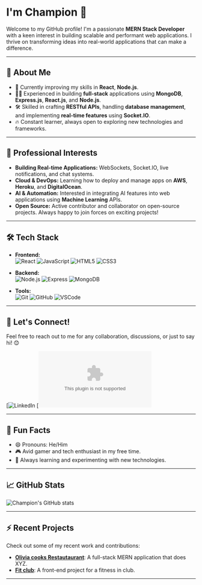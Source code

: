 # I'm Champion 👋

Welcome to my GitHub profile! I'm a passionate **MERN Stack Developer** with a keen interest in building scalable and performant web applications. I thrive on transforming ideas into real-world applications that can make a difference.

---

## 🚀 About Me

- 🌱 Currently improving my skills in **React**, **Node.js**.
- 👨‍💻 Experienced in building **full-stack** applications using **MongoDB**, **Express.js**, **React.js**, and **Node.js**.
- 🛠 Skilled in crafting **RESTful APIs**, handling **database management**, and implementing **real-time features** using **Socket.IO**.
- 🔥 Constant learner, always open to exploring new technologies and frameworks.

---

## 💼 Professional Interests

- **Building Real-time Applications:** WebSockets, Socket.IO, live notifications, and chat systems.
- **Cloud & DevOps:** Learning how to deploy and manage apps on **AWS**, **Heroku**, and **DigitalOcean**.
- **AI & Automation:** Interested in integrating AI features into web applications using **Machine Learning** APIs.
- **Open Source:** Active contributor and collaborator on open-source projects. Always happy to join forces on exciting projects!

---

## 🛠️ Tech Stack

- **Frontend:**  
  ![React](https://img.shields.io/badge/React-20232A?style=for-the-badge&logo=react&logoColor=61DAFB)
  ![JavaScript](https://img.shields.io/badge/JavaScript-323330?style=for-the-badge&logo=javascript&logoColor=F7DF1E)
  ![HTML5](https://img.shields.io/badge/HTML5-E34F26?style=for-the-badge&logo=html5&logoColor=white)
  ![CSS3](https://img.shields.io/badge/CSS3-1572B6?style=for-the-badge&logo=css3&logoColor=white)

- **Backend:**  
  ![Node.js](https://img.shields.io/badge/Node.js-339933?style=for-the-badge&logo=nodedotjs&logoColor=white)
  ![Express](https://img.shields.io/badge/Express.js-404D59?style=for-the-badge)
  ![MongoDB](https://img.shields.io/badge/MongoDB-4EA94B?style=for-the-badge&logo=mongodb&logoColor=white)

- **Tools:**  
  ![Git](https://img.shields.io/badge/Git-F05032?style=for-the-badge&logo=git&logoColor=white)
  ![GitHub](https://img.shields.io/badge/GitHub-181717?style=for-the-badge&logo=github&logoColor=white)
  ![VSCode](https://img.shields.io/badge/VS%20Code-007ACC?style=for-the-badge&logo=visual-studio-code&logoColor=white)

---

## 💬 Let's Connect!

Feel free to reach out to me for any collaboration, discussions, or just to say hi! 😊

[![LinkedIn](https://www.linkedin.com/in/mian-ahmad-764882262/)
[![Gmail](ahmadsharif965@gmail.com)

---

## 👀 Fun Facts

- 😄 Pronouns: He/Him
- 🎮 Avid gamer and tech enthusiast in my free time.
- 🧠 Always learning and experimenting with new technologies.

---

## 📈 GitHub Stats

![Champion's GitHub stats](https://github-readme-stats.vercel.app/api?username=itx-Champion&show_icons=true&theme=radical)

---

## ⚡ Recent Projects

Check out some of my recent work and contributions:

- **[Olivia cooks Restautaurant](https://github.com/itx-Champion/Olivi-cooks-restaurant.git)**: A full-stack MERN application that does XYZ.
- **[Fit club](https://github.com/itx-Champion/Fit-club.git)**: A front-end project for a fitness in club.

---

<!--
itx-Champion/itx-Champion is a ✨ special ✨ repository because its `README.md` (this file) appears on your GitHub profile.
You can click the Preview link to take a look at your changes.
-->

